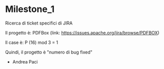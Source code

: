 # Milestone_1

Ricerca di ticket specifici di JIRA

Il progetto è: PDFBox (link: https://issues.apache.org/jira/browse/PDFBOX)

Il case è: P (16) mod 3 = 1

Quindi, il progetto è "numero di bug fixed"


- Andrea Paci
